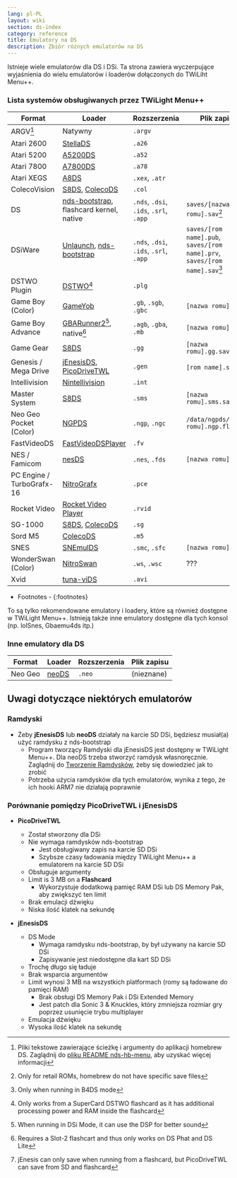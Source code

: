 ```yaml
---
lang: pl-PL
layout: wiki
section: ds-index
category: reference
title: Emulatory na DS
description: Zbiór różnych emulatorów na DS
---
```


Istnieje wiele emulatorów dla DS i DSi. Ta strona zawiera wyczerpujące wyjaśnienia do wielu emulatorów i loaderów dołączonych do TWiLiht Menu++.

### Lista systemów obsługiwanych przez TWiLight Menu++

| Format                    | Loader                                           | Rozszerzenia                           | Plik zapisu                                                                |
| ------------------------- | ------------------------------------------------ | -------------------------------------- | -------------------------------------------------------------------------- |
| ARGV[^1]                  | Natywny                                          | `.argv`                                |                                                                            |
| Atari 2600                | [StellaDS][stellads]                             | `.a26`                                 |                                                                            |
| Atari 5200                | [A5200DS][a5200ds]                               | `.a52`                                 |                                                                            |
| Atari 7800                | [A7800DS][a7800ds]                               | `.a78`                                 |                                                                            |
| Atari XEGS                | [A8DS][a8ds]                                     | `.xex`, `.atr`                         |                                                                            |
| ColecoVision              | [S8DS][s8ds], [ColecoDS][colecods]               | `.col`                                 |                                                                            |
| DS                        | [nds-bootstrap][ndsbs], flashcard kernel, native | `.nds`, `.dsi`, `.ids`, `.srl`, `.app` | `saves/[nazwa romu].sav`[^2]                                               |
| DSiWare                   | [Unlaunch][unlaunch], [nds-bootstrap][ndsbs]     | `.nds`, `.dsi`, `.ids`, `.srl`, `.app` | `saves/[rom name].pub`, `saves/[rom name].prv`, `saves/[rom name].sav`[^7] |
| DSTWO Plugin              | [DSTWO][dstwo][^3]                               | `.plg`                                 |                                                                            |
| Game Boy (Color)          | [GameYob][gameyob]                               | `.gb`, `.sgb`, `.gbc`                  | `[nazwa romu].sav`                                                         |
| Game Boy Advance          | [GBARunner2][gbarunner2][^4], native[^5]         | `.agb`, `.gba`, `.mb`                  | `[nazwa romu].sav`                                                         |
| Game Gear                 | [S8DS][s8ds]                                     | `.gg`                                  | `[nazwa romu].gg.sav`                                                      |
| Genesis / Mega Drive      | [jEnesisDS][jenesis], [PicoDriveTWL][pdtwl]      | `.gen`                                 | `[rom name].srm`[^6]                                                       |
| Intellivision             | [Nintellivision][nintellivision]                 | `.int`                                 |                                                                            |
| Master System             | [S8DS][s8ds]                                     | `.sms`                                 | `[nazwa romu].sms.sav`                                                     |
| Neo Geo Pocket (Color)    | [NGPDS][ngpds]                                   | `.ngp`, `.ngc`                         | `/data/ngpds/[nazwa romu].ngp.fla`                                         |
| FastVideoDS               | [FastVideoDSPlayer][fastvideodsplayer]           | `.fv`                                  |                                                                            |
| NES / Famicom             | [nesDS][nesds]                                   | `.nes`, `.fds`                         | `[nazwa romu].sav`                                                         |
| PC Engine / TurboGrafx-16 | [NitroGrafx][nitrografx]                         | `.pce`                                 |                                                                            |
| Rocket Video              | [Rocket Video Player][rvidplayer]                | `.rvid`                                |                                                                            |
| SG-1000                   | [S8DS][s8ds], [ColecoDS][colecods]               | `.sg`                                  |                                                                            |
| Sord M5                   | [ColecoDS][colecods]                             | `.m5`                                  |                                                                            |
| SNES                      | [SNEmulDS][snemulds]                             | `.smc`, `.sfc`                         | `[nazwa romu].srm`                                                         |
| WonderSwan (Color)        | [NitroSwan][nitroswan]                           | `.ws`, `.wsc`                          | ???                                                                        |
| Xvid                      | [tuna-viDS][tunavids]                            | `.avi`                                 |                                                                            |

- Footnotes -
{:footnotes}

To są tylko rekomendowane emulatory i loadery, które są również dostępne w TWiLight Menu++. Istnieją także inne emulatory dostępne dla tych konsol (np. lolSnes, Gbaemu4ds itp.)

### Inne emulatory dla DS

| Format  | Loader         | Rozszerzenia | Plik zapisu |
| ------- | -------------- | ------------ | ----------- |
| Neo Geo | [neoDS][neods] | `.neo`       | (nieznane)  |

## Uwagi dotyczące niektórych emulatorów
### Ramdyski
- Żeby **jEnesisDS** lub **neoDS** działały na karcie SD DSi, będziesz musiał(a) użyć ramdysku z nds-bootstrap
   - Program tworzący Ramdyski dla jEnesisDS jest dostępny w TWiLight Menu++. Dla neoDS trzeba stworzyć ramdysk własnoręcznie. Zaglądnij do [Tworzenie Ramdysków](../twilightmenu/creating-ram-disks), żeby się dowiedzieć jak to zrobić
   - Potrzeba użycia ramdysków dla tych emulatorów, wynika z tego, że ich hooki ARM7 nie działają poprawnie

### Porównanie pomiędzy PicoDriveTWL i jEnesisDS
- **PicoDriveTWL**
   - Został stworzony dla DSi
   - Nie wymaga ramdysków nds-bootstrap
      - Jest obsługiwany zapis na karcie SD DSi
      - Szybsze czasy ładowania między TWiLight Menu++ a emulatorem na karcie SD DSi
   - Obsługuje argumenty
   - Limit is 3 MB on a **Flashcard**
      - Wykorzystuje dodatkową pamięć RAM DSi lub DS Memory Pak, aby zwiększyć ten limit
   - Brak emulacji dźwięku
   - Niska ilość klatek na sekundę

- **jEnesisDS**
   - DS Mode
      - Wymaga ramdysku nds-bootstrap, by był używany na karcie SD DSi
      - Zapisywanie jest niedostępne dla kart SD DSi
   - Trochę długo się ładuje
   - Brak wsparcia argumentów
   - Limit wynosi 3 MB na wszystkich platformach (romy są ładowane do pamięci RAM)
      - Brak obsługi DS Memory Pak i DSi Extended Memory
      - Jest patch dla Sonic 3 & Knuckles, który zmniejsza rozmiar gry poprzez usunięcie trybu multiplayer
   - Emulacja dźwięku
   - Wysoka ilość klatek na sekundę


<!-- Links for tables -->
[^1]: Pliki tekstowe zawierające ścieżkę i argumenty do aplikacji homebrew DS. Zaglądnij do [pliku README nds-hb-menu](https://github.com/devkitPro/nds-hb-menu#passing-arguments), aby uzyskać więcej informacji
[^2]: Only for retail ROMs, homebrew do not have specific save files
[^7]: Only when running in B4DS mode
[^3]: Only works from a SuperCard DSTWO flashcard as it has additional processing power and RAM inside the flashcard
[^4]: When running in DSi Mode, it can use the DSP for better sound
[^5]: Requires a Slot-2 flashcart and thus only works on DS Phat and DS Lite
[^6]: jEnesis can only save when running from a flashcard, but PicoDriveTWL can save from SD and flashcard

[a5200ds]: https://github.com/wavemotion-dave/A5200DS
[a7800ds]: https://github.com/wavemotion-dave/A7800DS
[a8ds]: https://github.com/wavemotion-dave/A8DS
[colecods]: https://github.com/wavemotion-dave/ColecoDS
[dstwo]: http://eng.supercard.sc
[fastvideodsplayer]: https://github.com/Gericom/FastVideoDSPlayer
[gameyob]: https://github.com/Drenn1/GameYob
[gbarunner2]: https://github.com/Gericom/GBARunner2
[jenesis]: https://www.gamebrew.org/wiki/JEnesisDS
[ndsbs]: https://github.com/DS-Homebrew/nds-bootstrap
[nesds]: https://github.com/DS-Homebrew/NesDS
[ngpds]: https://github.com/FluBBaOfWard/NGPDS
[nitrografx]: https://www.gamebrew.org/wiki/NitroGrafx
[nitroswan]: https://github.com/FluBBaOfWard/NitroSwan
[pdtwl]: https://github.com/DS-Homebrew/PicoDriveTWL
[rvidplayer]: https://gbatemp.net/threads/539163
[s8ds]: https://github.com/FluBBaOfWard/S8DS
[snemulds]: https://www.gamebrew.org/wiki/SnemulDS_-_Revival
[stellads]: https://github.com/wavemotion-dave/StellaDS
[unlaunch]: https://problemkaputt.de/unlaunch.htm
[neods]: https://www.gamebrew.org/wiki/NeoDS
[nintellivision]: https://github.com/wavemotion-dave/NINTV-DS
[tunavids]: https://github.com/chishm/tuna-vids
